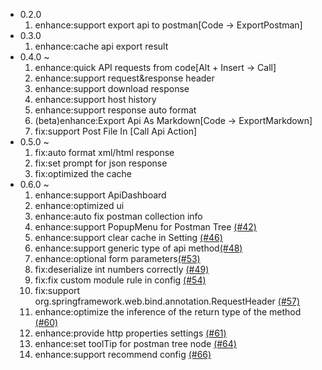 *   0.2.0
    1.  enhance:support export api to postman[Code -> ExportPostman]
*   0.3.0
    1.  enhance:cache api export result
*   0.4.0 ~
    1.  enhance:quick API requests from code[Alt + Insert -> Call]
    2.  enhance:support request&response header
    3.  enhance:support download response
    4.  enhance:support host history
    5.  enhance:support response auto format
    6.  (beta)enhance:Export Api As Markdown[Code -> ExportMarkdown]
    7.  fix:support Post File In [Call Api Action]
*   0.5.0 ~
    1.  fix:auto format xml/html response
    2.  fix:set prompt for json response
    3.  fix:optimized the cache
*   0.6.0 ~
    1.  enhance:support ApiDashboard
    2.  enhance:optimized ui
    3.  enhance:auto fix postman collection info
    4.  enhance:support PopupMenu for Postman Tree [(#42)](https://github.com/tangcent/easy-api/issues/42)
    5.  enhance:support clear cache in Setting [(#46)](https://github.com/tangcent/easy-api/issues/46)
    6.  enhance:support generic type of api method[(#48)](https://github.com/tangcent/easy-api/issues/48)
    7.  enhance:optional form parameters[(#53)](https://github.com/tangcent/easy-api/issues/53)
    8.  fix:deserialize int numbers correctly [(#49)](https://github.com/tangcent/easy-api/issues/49)
    9.  fix:fix custom module rule in config [(#54)](https://github.com/tangcent/easy-api/issues/54)
    10. fix:support org.springframework.web.bind.annotation.RequestHeader [(#57)](https://github.com/tangcent/easy-api/issues/57)
    11. enhance:optimize the inference of the return type of the method [(#60)](https://github.com/tangcent/easy-api/issues/60)
    12. enhance:provide http properties settings [(#61)](https://github.com/tangcent/easy-api/issues/61)
    13. enhance:set toolTip for postman tree node [(#64)](https://github.com/tangcent/easy-api/pull/64)
    14. enhance:support recommend config [(#66)](https://github.com/tangcent/easy-api/pull/66)
    